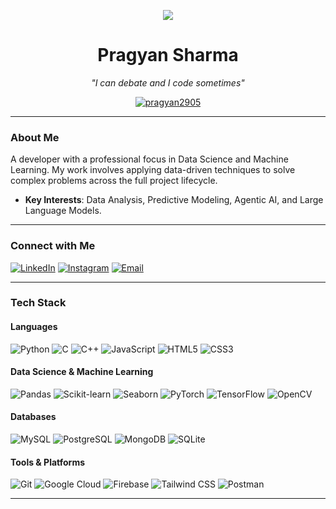 <p align="center">
  <img src="https://capsule-render.vercel.app/api?type=wave&color=auto&height=200&section=header&text=Namaste!&fontSize=90&fontAlign=50" />
</p>

<h1 align="center">Pragyan Sharma</h1>
<p align="center"><i>"I can debate and I code sometimes"</i></p>

<p align="center">
  <a href="https://github.com/pragyan2905">
    <img src="https://komarev.com/ghpvc/?username=pragyan2905&label=Profile%20Views&color=0e75b6&style=flat-square" alt="pragyan2905" />
  </a>
</p>

---

### About Me

A developer with a professional focus in Data Science and Machine Learning. My work involves applying data-driven techniques to solve complex problems across the full project lifecycle.

-   **Key Interests**: Data Analysis, Predictive Modeling, Agentic AI, and Large Language Models.

---

### Connect with Me

<p align="left">
  <a href="https://linkedin.com/in/pragyan-sharma-48290131a" target="_blank"><img alt="LinkedIn" src="https://img.shields.io/badge/LinkedIn-0077B5?style=for-the-badge&logo=linkedin&logoColor=white" /></a>
  <a href="https://instagram.com/pragyan.2905" target="_blank"><img alt="Instagram" src="https://img.shields.io/badge/Instagram-E4405F?style=for-the-badge&logo=instagram&logoColor=white" /></a>
  <a href="mailto:sharmapragyan2905@gmail.com"><img alt="Email" src="https://img.shields.io/badge/Gmail-D14836?style=for-the-badge&logo=gmail&logoColor=white" /></a>
</p>

---

### Tech Stack

#### Languages
<p>
    <img src="https://img.shields.io/badge/Python-3776AB?style=for-the-badge&logo=python&logoColor=white" alt="Python" />
    <img src="https://img.shields.io/badge/C-A8B9CC?style=for-the-badge&logo=c&logoColor=white" alt="C" />
    <img src="https://img.shields.io/badge/C%2B%2B-00599C?style=for-the-badge&logo=c%2B%2B&logoColor=white" alt="C++" />
    <img src="https://img.shields.io/badge/JavaScript-F7DF1E?style=for-the-badge&logo=javascript&logoColor=black" alt="JavaScript" />
    <img src="https://img.shields.io/badge/HTML5-E34F26?style=for-the-badge&logo=html5&logoColor=white" alt="HTML5" />
    <img src="https://img.shields.io/badge/CSS3-1572B6?style=for-the-badge&logo=css3&logoColor=white" alt="CSS3" />
</p>

#### Data Science & Machine Learning
<p>
    <img src="https://img.shields.io/badge/Pandas-2C2D72?style=for-the-badge&logo=pandas&logoColor=white" alt="Pandas" />
    <img src="https://img.shields.io/badge/scikit--learn-F7931E?style=for-the-badge&logo=scikit-learn&logoColor=white" alt="Scikit-learn" />
    <img src="https://img.shields.io/badge/Seaborn-34495E?style=for-the-badge&logo=seaborn&logoColor=white" alt="Seaborn" />
    <img src="https://img.shields.io/badge/PyTorch-EE4C2C?style=for-the-badge&logo=pytorch&logoColor=white" alt="PyTorch" />
    <img src="https://img.shields.io/badge/TensorFlow-FF6F00?style=for-the-badge&logo=tensorflow&logoColor=white" alt="TensorFlow" />
    <img src="https://img.shields.io/badge/OpenCV-27338e?style=for-the-badge&logo=opencv&logoColor=white" alt="OpenCV" />
</p>

#### Databases
<p>
    <img src="https://img.shields.io/badge/MySQL-4479A1?style=for-the-badge&logo=mysql&logoColor=white" alt="MySQL" />
    <img src="https://img.shields.io/badge/PostgreSQL-316192?style=for-the-badge&logo=postgresql&logoColor=white" alt="PostgreSQL" />
    <img src="https://img.shields.io/badge/MongoDB-4EA94B?style=for-the-badge&logo=mongodb&logoColor=white" alt="MongoDB" />
    <img src="https://img.shields.io/badge/SQLite-07405E?style=for-the-badge&logo=sqlite&logoColor=white" alt="SQLite" />
</p>

#### Tools & Platforms
<p>
    <img src="https://img.shields.io/badge/GIT-E44C30?style=for-the-badge&logo=git&logoColor=white" alt="Git" />
    <img src="https://img.shields.io/badge/Google_Cloud-4285F4?style=for-the-badge&logo=google-cloud&logoColor=white" alt="Google Cloud" />
    <img src="https://img.shields.io/badge/Firebase-039BE5?style=for-the-badge&logo=firebase&logoColor=white" alt="Firebase" />
    <img src="https://img.shields.io/badge/Tailwind_CSS-38B2AC?style=for-the-badge&logo=tailwind-css&logoColor=white" alt="Tailwind CSS" />
    <img src="https://img.shields.io/badge/Postman-FF6C37?style=for-the-badge&logo=postman&logoColor=white" alt="Postman" />
</p>

---


